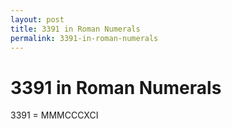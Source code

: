 ```yaml
---
layout: post
title: 3391 in Roman Numerals
permalink: 3391-in-roman-numerals
---
```


# 3391 in Roman Numerals

3391 = MMMCCCXCI
